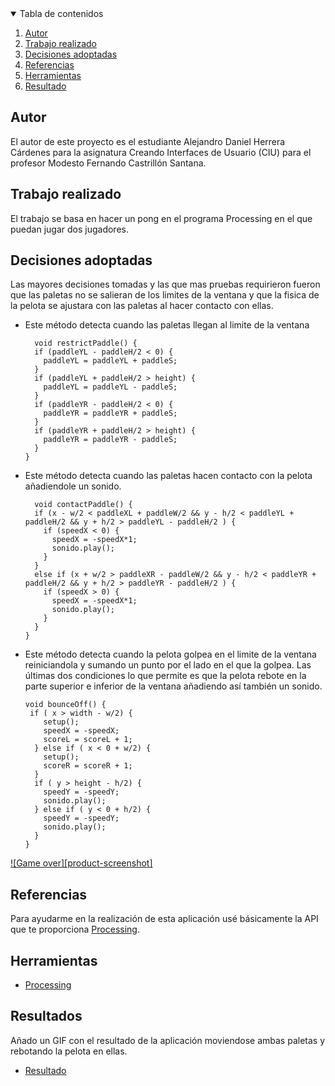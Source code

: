 <!-- TABLE OF CONTENTS -->
<details open="open">
  <summary>Tabla de contenidos</summary>
  <ol>
    <li>
      <a href="#Autor">Autor</a>
    </li>
    <li>
      <a href="#Trabajo realizado">Trabajo realizado</a>
    </li>
    <li><a href="#decisiones-adoptadas">Decisiones adoptadas</a></li>
    <li><a href="#referencias">Referencias</a></li>
    <li><a href="#herramientas">Herramientas</a></li>
    <li><a href="#resultado">Resultado</a></li>
  </ol>
</details>




## Autor

El autor de este proyecto es el estudiante Alejandro Daniel Herrera Cárdenes para la asignatura Creando Interfaces de Usuario (CIU) para el profesor Modesto Fernando Castrillón Santana. 


## Trabajo realizado

El trabajo se basa en hacer un pong en el programa Processing en el que puedan jugar dos jugadores.

## Decisiones adoptadas

Las mayores decisiones tomadas y las que mas pruebas requirieron fueron que las paletas no se salieran de los limites de la ventana y que la fisica de la pelota se ajustara con las paletas al hacer contacto con ellas.

* Este método detecta cuando las paletas llegan al limite de la ventana
  ```
    void restrictPaddle() {
    if (paddleYL - paddleH/2 < 0) {
      paddleYL = paddleYL + paddleS;
    }
    if (paddleYL + paddleH/2 > height) {
      paddleYL = paddleYL - paddleS;
    }
    if (paddleYR - paddleH/2 < 0) {
      paddleYR = paddleYR + paddleS;
    }
    if (paddleYR + paddleH/2 > height) {
      paddleYR = paddleYR - paddleS;
    }
  }

* Este método detecta cuando las paletas hacen contacto con la pelota añadiendole un sonido.

  ```
    void contactPaddle() {
    if (x - w/2 < paddleXL + paddleW/2 && y - h/2 < paddleYL + paddleH/2 && y + h/2 > paddleYL - paddleH/2 ) {
      if (speedX < 0) {
        speedX = -speedX*1;
        sonido.play();
      }
    }
    else if (x + w/2 > paddleXR - paddleW/2 && y - h/2 < paddleYR + paddleH/2 && y + h/2 > paddleYR - paddleH/2 ) {
      if (speedX > 0) {
        speedX = -speedX*1;
        sonido.play();
      }
    }
  }
  ```
  
  
 * Este método detecta cuando la pelota golpea en el limite de la ventana reiniciandola y sumando un punto por el lado en el que la golpea.
    Las últimas dos condiciones lo que permite es que la pelota rebote en la parte superior e inferior de la ventana añadiendo así también un sonido.

    ```
    void bounceOff() {
     if ( x > width - w/2) {
        setup();
        speedX = -speedX;
        scoreL = scoreL + 1;
      } else if ( x < 0 + w/2) {
        setup();
        scoreR = scoreR + 1;
      }
      if ( y > height - h/2) {
        speedY = -speedY;
        sonido.play();
      } else if ( y < 0 + h/2) {
        speedY = -speedY;
        sonido.play();
      }
    }
   ```

[![Game over][product-screenshot]](https://gyazo.com/753d727d5741e5b6c4e01356f021e69f)



## Referencias

Para ayudarme en la realización de esta aplicación usé básicamente la API que te proporciona [Processing](https://www.processing.org/).

## Herramientas

* [Processing](https://www.processing.org/)




## Resultados

Añado un GIF con el resultado de la aplicación moviendose ambas paletas y rebotando la pelota en ellas.

  * [Resultado](https://gyazo.com/3a01ce9c4501676d4e42c2cd63b92b15)
